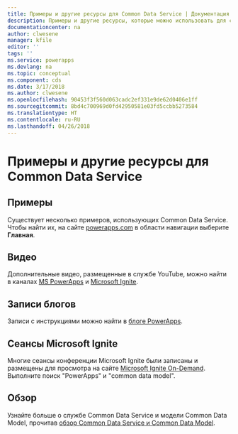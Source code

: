 ```yaml
---
title: Примеры и другие ресурсы для Common Data Service | Документация Майкрософт
description: Примеры и другие ресурсы, которые можно использовать для создания приложений.
documentationcenter: na
author: clwesene
manager: kfile
editor: ''
tags: ''
ms.service: powerapps
ms.devlang: na
ms.topic: conceptual
ms.component: cds
ms.date: 3/17/2018
ms.author: clwesene
ms.openlocfilehash: 90453f3f560d063cadc2ef331e9de62d0406e1ff
ms.sourcegitcommit: 8bd4c700969d0fd42950581e03fd5ccbb5273584
ms.translationtype: HT
ms.contentlocale: ru-RU
ms.lasthandoff: 04/26/2018
---
```

# <a name="samples-and-other-resources--for-the-common-data-service"></a>Примеры и другие ресурсы для Common Data Service
## <a name="samples"></a>Примеры
Существует несколько примеров, использующих Common Data Service. Чтобы найти их, на сайте [powerapps.com](https://web.powerapps.com) в области навигации выберите **Главная**.

## <a name="videos"></a>Видео
Дополнительные видео, размещенные в службе YouTube, можно найти в каналах [MS PowerApps](https://www.youtube.com/channel/UCGfWR2ekfRFckLjev6eQYLg) и [Microsoft Ignite](https://www.youtube.com/channel/UCrhJmfAGQ5K81XQ8_od1iTg).

## <a name="blog-posts"></a>Записи блогов
Записи с инструкциями можно найти в [блоге PowerApps](https://powerapps.microsoft.com/blog/).

## <a name="microsoft-ignite-sessions"></a>Сеансы Microsoft Ignite
Многие сеансы конференции Microsoft Ignite были записаны и размещены для просмотра на сайте [Microsoft Ignite On-Demand](https://myignite.microsoft.com/videos). Выполните поиск "PowerApps" и "common data model".

## <a name="overview"></a>Обзор
Узнайте больше о службе Common Data Service и модели Common Data Model, прочитав [обзор Common Data Service и Common Data Model](https://docs.microsoft.com/common-data-service/entity-reference/security-model).

